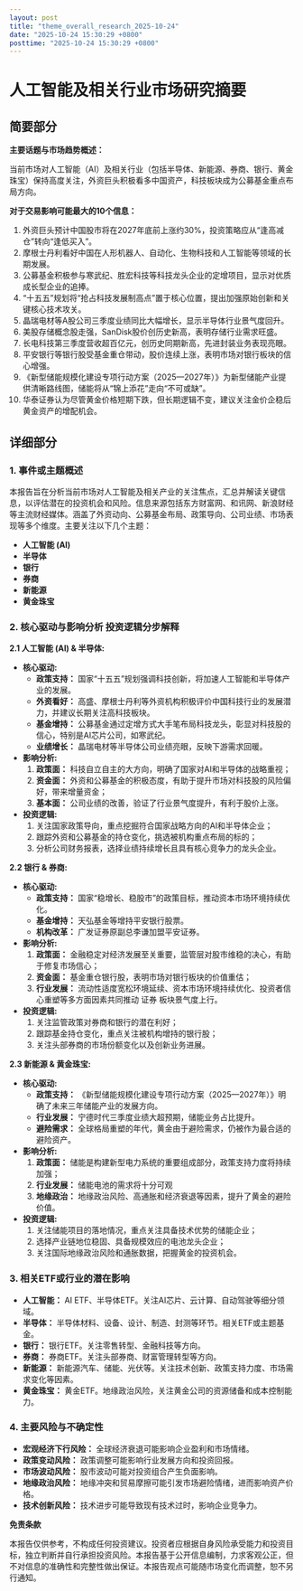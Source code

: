 ```yaml
---
layout: post
title: "theme_overall_research_2025-10-24"
date: "2025-10-24 15:30:29 +0800"
posttime: "2025-10-24 15:30:29 +0800"
---
```


# 人工智能及相关行业市场研究摘要

## 简要部分

**主要话题与市场趋势概述：**

当前市场对人工智能（AI）及相关行业（包括半导体、新能源、券商、银行、黄金珠宝）保持高度关注，外资巨头积极看多中国资产，科技板块成为公募基金重点布局方向。

**对于交易影响可能最大的10个信息：**

1.  外资巨头预计中国股市将在2027年底前上涨约30%，投资策略应从“逢高减仓”转向“逢低买入”。
2.  摩根士丹利看好中国在人形机器人、自动化、生物科技和人工智能等领域的长期发展。
3.  公募基金积极参与寒武纪、胜宏科技等科技龙头企业的定增项目，显示对优质成长型企业的追捧。
4.  “十五五”规划将“抢占科技发展制高点”置于核心位置，提出加强原始创新和关键核心技术攻关。
5.  晶瑞电材等A股公司三季度业绩同比大幅增长，显示半导体行业景气度回升。
6.  美股存储概念股走强，SanDisk股价创历史新高，表明存储行业需求旺盛。
7.  长电科技第三季度营收超百亿元，创历史同期新高，先进封装业务表现亮眼。
8.  平安银行等银行股受基金重仓带动，股价连续上涨，表明市场对银行板块的信心增强。
9.  《新型储能规模化建设专项行动方案（2025—2027年）》为新型储能产业提供清晰路线图，储能将从“锦上添花”走向“不可或缺”。
10. 华泰证券认为尽管黄金价格短期下跌，但长期逻辑不变，建议关注金价企稳后黄金资产的增配机会。

## 详细部分

### 1. 事件或主题概述

本报告旨在分析当前市场对人工智能及相关产业的关注焦点，汇总并解读关键信息，以评估潜在的投资机会和风险。信息来源包括东方财富网、和讯网、新浪财经等主流财经媒体。涵盖了外资动向、公募基金布局、政策导向、公司业绩、市场表现等多个维度。主要关注以下几个主题：

*   **人工智能 (AI)**
*   **半导体**
*   **银行**
*   **券商**
*   **新能源**
*   **黄金珠宝**

### 2. 核心驱动与影响分析 投资逻辑分步解释

**2.1 人工智能 (AI) & 半导体:**

*   **核心驱动:**
    *   **政策支持：** 国家“十五五”规划强调科技创新，将加速人工智能和半导体产业的发展。
    *   **外资看好：** 高盛、摩根士丹利等外资机构积极评价中国科技行业的发展潜力，并建议长期关注高科技板块。
    *   **基金增持：** 公募基金通过定增方式大手笔布局科技龙头，彰显对科技股的信心，特别是AI芯片公司，如寒武纪。
    *   **业绩增长：** 晶瑞电材等半导体公司业绩亮眼，反映下游需求回暖。
*   **影响分析:**
    1.  **政策面：** 科技自立自主的大方向，明确了国家对AI和半导体的战略重视；
    2.  **资金面：** 外资和公募基金的积极态度，有助于提升市场对科技股的风险偏好，带来增量资金；
    3.  **基本面：** 公司业绩的改善，验证了行业景气度提升，有利于股价上涨。
*   **投资逻辑:**
    1.  关注国家政策导向，重点挖掘符合国家战略方向的AI和半导体企业；
    2.  跟踪外资和公募基金的持仓变化，挑选被机构重点布局的标的；
    3.  分析公司财务报表，选择业绩持续增长且具有核心竞争力的龙头企业。

**2.2 银行 & 券商:**

*   **核心驱动:**
    *   **政策支持：** 国家“稳增长、稳股市”的政策目标，推动资本市场环境持续优化。
    *   **基金增持：** 天弘基金等增持平安银行股票。
    *   **机构改革：** 广发证券原副总李谦加盟平安证券。
*   **影响分析:**
    1.  **政策面：** 金融稳定对经济发展至关重要，监管层对股市维稳的决心，有助于修复市场信心；
    2.  **资金面：** 基金重仓银行股，表明市场对银行板块的价值重估；
    3.  **行业发展：** 流动性适度宽松环境延续、资本市场环境持续优化、投资者信心重塑等多方面因素共同推动 证券 板块景气度上行。
*   **投资逻辑:**
    1.  关注监管政策对券商和银行的潜在利好；
    2.  跟踪基金持仓变化，重点关注被机构增持的银行股；
    3.  关注头部券商的市场份额变化以及创新业务进展。

**2.3 新能源 & 黄金珠宝:**

*   **核心驱动:**
    *   **政策支持：** 《新型储能规模化建设专项行动方案（2025—2027年）》明确了未来三年储能产业的发展方向。
    *   **行业发展：** 宁德时代三季度业绩大超预期，储能业务占比提升。
    *   **避险需求：** 全球格局重塑的年代，黄金由于避险需求，仍被作为最合适的避险资产。
*   **影响分析:**
    1.  **政策面：** 储能是构建新型电力系统的重要组成部分，政策支持力度将持续加强；
    2.  **行业发展：** 储能电池的需求将十分可观
    3.  **地缘政治：** 地缘政治风险、高通胀和经济衰退等因素，提升了黄金的避险价值。
*   **投资逻辑:**
    1.  关注储能项目的落地情况，重点关注具备技术优势的储能企业；
    2.  选择产业链地位稳固、具备规模效应的电池龙头企业；
    3.  关注国际地缘政治风险和通胀数据，把握黄金的投资机会。

### 3. 相关ETF或行业的潜在影响

*   **人工智能：** AI ETF、半导体ETF。关注AI芯片、云计算、自动驾驶等细分领域。
*   **半导体：** 半导体材料、设备、设计、制造、封测等环节。相关ETF或主题基金。
*   **银行：** 银行ETF。关注零售转型、金融科技等方向。
*   **券商：** 券商ETF。关注头部券商、财富管理转型等方向。
*   **新能源：** 新能源汽车、储能、光伏等。关注技术创新、政策支持力度、市场需求变化等因素。
*   **黄金珠宝：** 黄金ETF。地缘政治风险，关注黄金公司的资源储备和成本控制能力。

### 4. 主要风险与不确定性

*   **宏观经济下行风险：** 全球经济衰退可能影响企业盈利和市场情绪。
*   **政策变动风险：** 政策调整可能影响行业发展方向和投资回报。
*   **市场波动风险：** 股市波动可能对投资组合产生负面影响。
*   **地缘政治风险：** 地缘冲突和贸易摩擦可能引发市场避险情绪，进而影响资产价格。
*   **技术创新风险：** 技术进步可能导致现有技术过时，影响企业竞争力。

**免责条款**

本报告仅供参考，不构成任何投资建议。投资者应根据自身风险承受能力和投资目标，独立判断并自行承担投资风险。本报告基于公开信息编制，力求客观公正，但不对信息的准确性和完整性做出保证。本报告观点可能随市场变化而调整，恕不另行通知。